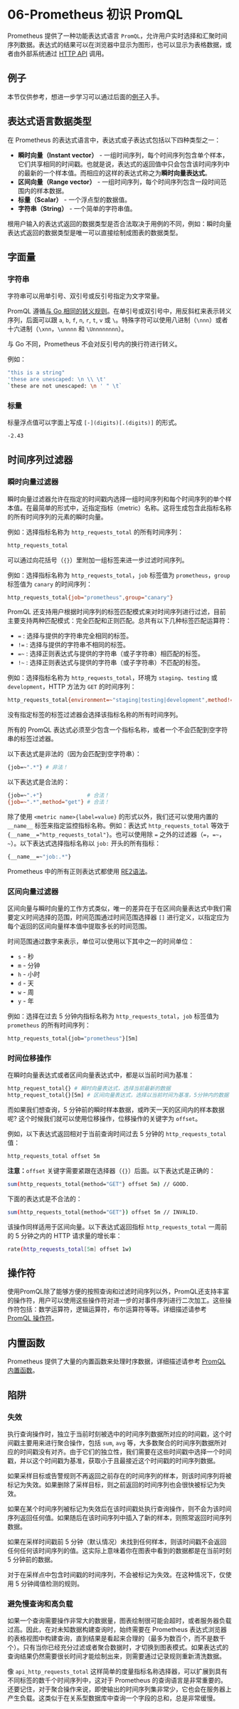 # 06-Prometheus 初识 PromQL

Prometheus 提供了一种功能表达式语言 `PromQL`，允许用户实时选择和汇聚时间序列数据。表达式的结果可以在浏览器中显示为图形，也可以显示为表格数据，或者由外部系统通过 [HTTP API](https://prometheus.io/docs/prometheus/latest/querying/api/) 调用。

## 例子

本节仅供参考，想进一步学习可以通过后面的[例子](examples.html)入手。

## 表达式语言数据类型

在 Prometheus 的表达式语言中，表达式或子表达式包括以下四种类型之一：

+ **瞬时向量（Instant vector）** - 一组时间序列，每个时间序列包含单个样本，它们共享相同的时间戳。也就是说，表达式的返回值中只会包含该时间序列中的最新的一个样本值。而相应的这样的表达式称之为**瞬时向量表达式**。
+ **区间向量（Range vector）** - 一组时间序列，每个时间序列包含一段时间范围内的样本数据。
+ **标量（Scalar）** - 一个浮点型的数据值。
+ **字符串（String）** - 一个简单的字符串值。

根用户输入的表达式返回的数据类型是否合法取决于用例的不同，例如：瞬时向量表达式返回的数据类型是唯一可以直接绘制成图表的数据类型。

## 字面量

### 字符串

字符串可以用单引号、双引号或反引号指定为文字常量。

PromQL 遵循[与 Go 相同的转义规则](https://golang.org/ref/spec#String_literals)。在单引号或双引号中，用反斜杠来表示转义序列，后面可以跟 `a`, `b`, `f`, `n`, `r`, `t`, `v` 或 `\`。特殊字符可以使用八进制（`\nnn`）或者十六进制（`\xnn`，`\unnnn` 和 `\Unnnnnnnn`）。

与 Go 不同，Prometheus 不会对反引号内的换行符进行转义。

例如：

```bash
"this is a string"
'these are unescaped: \n \\ \t'
`these are not unescaped: \n ' " \t`
```

### 标量

标量浮点值可以字面上写成 `[-](digits)[.(digits)]` 的形式。

```bash
-2.43
```

## 时间序列过滤器

### 瞬时向量过滤器

瞬时向量过滤器允许在指定的时间戳内选择一组时间序列和每个时间序列的单个样本值。在最简单的形式中，近指定指标（metric）名称。这将生成包含此指标名称的所有时间序列的元素的瞬时向量。

例如：选择指标名称为 `http_requests_total` 的所有时间序列：

```bash
http_requests_total
```

可以通过向花括号（`{}`）里附加一组标签来进一步过滤时间序列。

例如：选择指标名称为 `http_requests_total`，`job` 标签值为 `prometheus`，`group` 标签值为 `canary` 的时间序列：

```bash
http_requests_total{job="prometheus",group="canary"}
```

PromQL 还支持用户根据时间序列的标签匹配模式来对时间序列进行过滤，目前主要支持两种匹配模式：完全匹配和正则匹配。总共有以下几种标签匹配运算符：

+ `=` : 选择与提供的字符串完全相同的标签。
+ `!=` : 选择与提供的字符串不相同的标签。
+ `=~` : 选择正则表达式与提供的字符串（或子字符串）相匹配的标签。
+ `!~` : 选择正则表达式与提供的字符串（或子字符串）不匹配的标签。

例如：选择指标名称为 `http_requests_total`，环境为 `staging`、`testing` 或 `development`，HTTP 方法为 `GET` 的时间序列：

```bash
http_requests_total{environment=~"staging|testing|development",method!="GET"}
```

没有指定标签的标签过滤器会选择该指标名称的所有时间序列。

所有的 PromQL 表达式必须至少包含一个指标名称，或者一个不会匹配到空字符串的标签过滤器。

以下表达式是非法的（因为会匹配到空字符串）：

```bash
{job=~".*"} # 非法！
```

以下表达式是合法的：

```bash
{job=~".+"}              # 合法！
{job=~".*",method="get"} # 合法！
```

除了使用 `<metric name>{label=value}` 的形式以外，我们还可以使用内置的 `__name__` 标签来指定监控指标名称。例如：表达式 `http_requests_total` 等效于 `{__name__="http_requests_total"}`。也可以使用除 `=` 之外的过滤器（`=`，`=~`，`~`）。以下表达式选择指标名称以 `job:` 开头的所有指标：

```bash
{__name__=~"job:.*"}
```

Prometheus 中的所有正则表达式都使用 [RE2语法](https://github.com/google/re2/wiki/Syntax)。

### 区间向量过滤器

区间向量与瞬时向量的工作方式类似，唯一的差异在于在区间向量表达式中我们需要定义时间选择的范围，时间范围通过时间范围选择器 `[]` 进行定义，以指定应为每个返回的区间向量样本值中提取多长的时间范围。

时间范围通过数字来表示，单位可以使用以下其中之一的时间单位：

+ `s` - 秒
+ `m` - 分钟
+ `h` - 小时
+ `d` - 天
+ `w` - 周
+ `y` - 年

例如：选择在过去 5 分钟内指标名称为 `http_requests_total`，`job` 标签值为 `prometheus` 的所有时间序列：

```bash
http_requests_total{job="prometheus"}[5m]
```

### 时间位移操作

在瞬时向量表达式或者区间向量表达式中，都是以当前时间为基准：

```bash
http_request_total{} # 瞬时向量表达式，选择当前最新的数据
http_request_total{}[5m] # 区间向量表达式，选择以当前时间为基准，5分钟内的数据
```

而如果我们想查询，5 分钟前的瞬时样本数据，或昨天一天的区间内的样本数据呢? 这个时候我们就可以使用位移操作，位移操作的关键字为 `offset`。

例如，以下表达式返回相对于当前查询时间过去 5 分钟的 `http_requests_total` 值：

```bash
http_requests_total offset 5m
```

**注意：**`offset` 关键字需要紧跟在选择器（`{}`）后面。以下表达式是正确的：

```bash
sum(http_requests_total{method="GET"} offset 5m) // GOOD.
```

下面的表达式是不合法的：

```bash
sum(http_requests_total{method="GET"}) offset 5m // INVALID.
```

该操作同样适用于区间向量。以下表达式返回指标 `http_requests_total` 一周前的 5 分钟之内的 HTTP 请求量的增长率：

```bash
rate(http_requests_total[5m] offset 1w)
```

## 操作符

使用PromQL除了能够方便的按照查询和过滤时间序列以外，PromQL还支持丰富的操作符，用户可以使用这些操作符对进一步的对事件序列进行二次加工。这些操作符包括：数学运算符，逻辑运算符，布尔运算符等等。详细描述请参考 [PromQL 操作符]()。

## 内置函数

Prometheus 提供了大量的内置函数来处理时序数据，详细描述请参考 [PromQL 内置函数]()。

## 陷阱

### 失效

执行查询操作时，独立于当前时刻被选中的时间序列数据所对应的时间戳，这个时间戳主要用来进行聚合操作，包括 `sum`, `avg` 等，大多数聚合的时间序列数据所对应的时间戳没有对齐。由于它们的独立性，我们需要在这些时间戳中选择一个时间戳，并以这个时间戳为基准，获取小于且最接近这个时间戳的时间序列数据。

如果采样目标或告警规则不再返回之前存在的时间序列的样本，则该时间序列将被标记为失效。如果删除了采样目标，则之前返回的时间序列也会很快被标记为失效。

如果在某个时间序列被标记为失效后在该时间戳处执行查询操作，则不会为该时间序列返回任何值。如果随后在该时间序列中插入了新的样本，则照常返回时间序列数据。

如果在采样时间戳前 5 分钟（默认情况）未找到任何样本，则该时间戳不会返回任何任何该时间序列的值。这实际上意味着你在图表中看到的数据都是在当前时刻 5 分钟前的数据。

对于在采样点中包含时间戳的时间序列，不会被标记为失效。在这种情况下，仅使用 5 分钟阈值检测的规则。

### 避免慢查询和高负载

如果一个查询需要操作非常大的数据量，图表绘制很可能会超时，或者服务器负载过高。因此，在对未知数据构建查询时，始终需要在 Prometheus 表达式浏览器的表格视图中构建查询，直到结果是看起来合理的（最多为数百个，而不是数千个）。只有当你已经充分过滤或者聚合数据时，才切换到图表模式。如果表达式的查询结果仍然需要很长时间才能绘制出来，则需要通过记录规则重新清洗数据。

像 `api_http_requests_total` 这样简单的度量指标名称选择器，可以扩展到具有不同标签的数千个时间序列中，这对于 Prometheus 的查询语言是非常重要的。还要记住，对于聚合操作来说，即使输出的时间序列集非常少，它也会在服务器上产生负载。这类似于在关系型数据库中查询一个字段的总和，总是非常缓慢。












